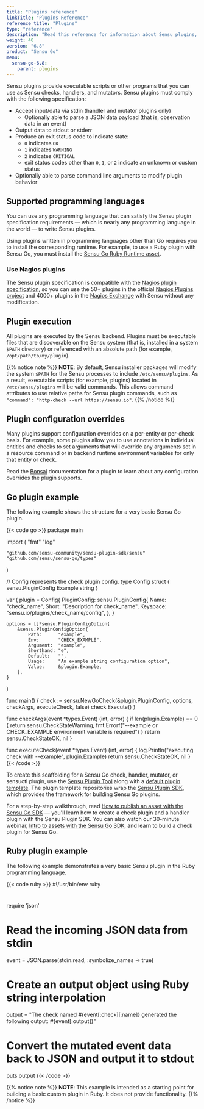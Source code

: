 ```yaml
---
title: "Plugins reference"
linkTitle: "Plugins Reference"
reference_title: "Plugins"
type: "reference"
description: "Read this reference for information about Sensu plugins, which provide executables that you can use as a Sensu check, handler, or mutator command."
weight: 40
version: "6.8"
product: "Sensu Go"
menu:
  sensu-go-6.8:
    parent: plugins
---
```


Sensu plugins provide executable scripts or other programs that you can use as Sensu checks, handlers, and mutators.
Sensu plugins must comply with the following specification:

- Accept input/data via stdin (handler and mutator plugins only)
  - Optionally able to parse a JSON data payload (that is, observation data in an event)
- Output data to stdout or stderr
- Produce an exit status code to indicate state:
  - `0` indicates `OK`
  - `1` indicates `WARNING`
  - `2` indicates `CRITICAL`
  - exit status codes other than `0`, `1`, or `2` indicate an unknown or custom
    status
- Optionally able to parse command line arguments to modify plugin behavior

## Supported programming languages

You can use any programming language that can satisfy the Sensu plugin specification requirements &mdash; which is nearly any programming language in the world &mdash; to write Sensu plugins.

Using plugins written in programming languages other than Go requires you to install the corresponding runtime.
For example, to use a Ruby plugin with Sensu Go, you must install the [Sensu Go Ruby Runtime asset][3].

### Use Nagios plugins

The Sensu plugin specification is compatible with the [Nagios plugin specification][9], so you can use the 50+ plugins in the official [Nagios Plugins project][10] and 4000+ plugins in the [Nagios Exchange][11] with Sensu without any modification.

## Plugin execution

All plugins are executed by the Sensu backend.
Plugins must be executable files that are discoverable on the Sensu system (that is, installed in a system `$PATH` directory) or referenced with an absolute path (for example, `/opt/path/to/my/plugin`).

{{% notice note %}}
**NOTE**: By default, Sensu installer packages will modify the system `$PATH` for the Sensu processes to include `/etc/sensu/plugins`.
As a result, executable scripts (for example, plugins) located in `/etc/sensu/plugins` will be valid commands.
This allows command attributes to use relative paths for Sensu plugin commands, such as `"command": "http-check --url https://sensu.io"`.
{{% /notice %}}

## Plugin configuration overrides

Many plugins support configuration overrides on a per-entity or per-check basis.
For example, some plugins allow you to use annotations in individual entities and checks to set arguments that will override any arguments set in a resource command or in backend runtime environment variables for only that entity or check.

Read the [Bonsai][12] documentation for a plugin to learn about any configuration overrides the plugin supports.

## Go plugin example

The following example shows the structure for a very basic Sensu Go plugin.

{{< code go >}}
package main

import (
	"fmt"
	"log"

	"github.com/sensu-community/sensu-plugin-sdk/sensu"
	"github.com/sensu/sensu-go/types"
)

// Config represents the check plugin config.
type Config struct {
	sensu.PluginConfig
	Example string
}

var (
	plugin = Config{
		PluginConfig: sensu.PluginConfig{
			Name:     "check_name",
			Short:    "Description for check_name",
			Keyspace: "sensu.io/plugins/check_name/config",
		},
	}

	options = []*sensu.PluginConfigOption{
		&sensu.PluginConfigOption{
			Path:      "example",
			Env:       "CHECK_EXAMPLE",
			Argument:  "example",
			Shorthand: "e",
			Default:   "",
			Usage:     "An example string configuration option",
			Value:     &plugin.Example,
		},
	}
)

func main() {
	check := sensu.NewGoCheck(&plugin.PluginConfig, options, checkArgs, executeCheck, false)
	check.Execute()
}

func checkArgs(event *types.Event) (int, error) {
	if len(plugin.Example) == 0 {
		return sensu.CheckStateWarning, fmt.Errorf("--example or CHECK_EXAMPLE environment variable is required")
	}
	return sensu.CheckStateOK, nil
}

func executeCheck(event *types.Event) (int, error) {
	log.Println("executing check with --example", plugin.Example)
	return sensu.CheckStateOK, nil
}
{{< /code >}}


To create this scaffolding for a Sensu Go check, handler, mutator, or sensuctl plugin, use the [Sensu Plugin Tool][4] along with a [default plugin template][5].
The plugin template repositories wrap the [Sensu Plugin SDK][8], which provides the framework for building Sensu Go plugins.

For a step-by-step walkthrough, read [How to publish an asset with the Sensu Go SDK][7] &mdash; you'll learn how to create a check plugin and a handler plugin with the Sensu Plugin SDK.
You can also watch our 30-minute webinar, [Intro to assets with the Sensu Go SDK][6], and learn to build a check plugin for Sensu Go.

## Ruby plugin example

The following example demonstrates a very basic Sensu plugin in the Ruby programming language.

{{< code ruby >}}
#!/usr/bin/env ruby
#
require 'json'

# Read the incoming JSON data from stdin
event = JSON.parse(stdin.read, :symbolize_names => true)

# Create an output object using Ruby string interpolation
output = "The check named #{event[:check][:name]} generated the following output: #{event[:output]}"

# Convert the mutated event data back to JSON and output it to stdout
puts output
{{< /code >}}

{{% notice note %}}
**NOTE**: This example is intended as a starting point for building a basic custom plugin in Ruby.
It does not provide functionality.
{{% /notice %}}


[1]: #supported-programming-languages
[2]: https://github.com/sensu-plugins/sensu-plugins-http
[3]: https://bonsai.sensu.io/assets/sensu/sensu-ruby-runtime
[4]: https://github.com/sensu-community/sensu-plugin-tool
[5]: https://github.com/sensu-community/sensu-plugin-tool#overview
[6]: https://sensu.io/resources/webinar/intro-to-assets-with-the-sensu-go-sdk
[7]: https://sensu.io/blog/how-to-publish-an-asset-with-the-sensu-go-sdk
[8]: https://github.com/sensu-community/sensu-plugin-sdk
[9]: https://assets.nagios.com/downloads/nagioscore/docs/nagioscore/3/en/pluginapi.html
[10]: https://www.nagios.org/downloads/nagios-plugins/
[11]: https://exchange.nagios.org/
[12]: https://bonsai.sensu.io/
